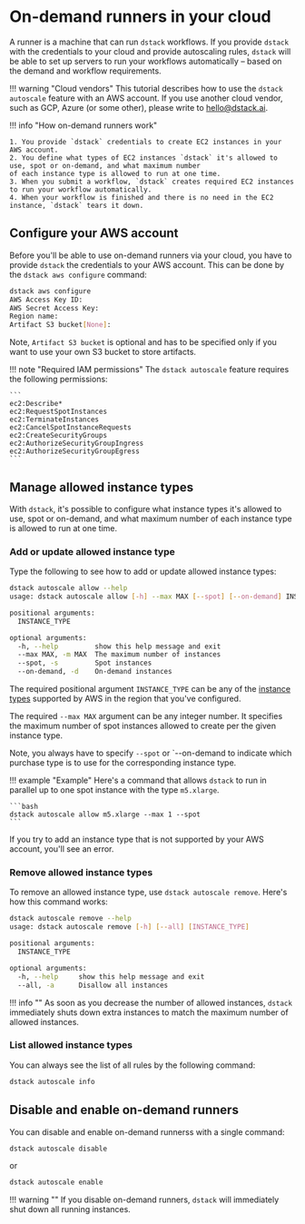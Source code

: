 # On-demand runners in your cloud

A runner is a machine that can run `dstack` workflows. If you provide `dstack` with the credentials to your cloud 
and provide autoscaling rules, `dstack` will be able to set up servers to run your workflows automatically – based on 
the demand and workflow requirements. 

!!! warning "Cloud vendors"
    This tutorial describes how to use the `dstack autoscale` feature with an AWS account. 
    If you use another cloud vendor, such as GCP, Azure (or some other), please write to 
    [hello@dstack.ai](mailto:hello@dstack.ai).

!!! info "How on-demand runners work"

    1. You provide `dstack` credentials to create EC2 instances in your AWS account.
    2. You define what types of EC2 instances `dstack` it's allowed to use, spot or on-demand, and what maximum number 
    of each instance type is allowed to run at one time.
    3. When you submit a workflow, `dstack` creates required EC2 instances to run your workflow automatically.
    4. When your workflow is finished and there is no need in the EC2 instance, `dstack` tears it down.

## Configure your AWS account

Before you'll be able to use on-demand runners via your cloud, you have to provide `dstack` the credentials
to your AWS account. This can be done by the `dstack aws configure` command:

```bash
dstack aws configure
AWS Access Key ID:  
AWS Secret Access Key: 
Region name:
Artifact S3 bucket[None]: 
```

Note, `Artifact S3 bucket` is optional and has to be specified only if you want to use your own S3 bucket to store 
artifacts.

!!! note "Required IAM permissions"
    The `dstack autoscale` feature requires the following permissions:

    ```
    ec2:Describe*
    ec2:RequestSpotInstances
    ec2:TerminateInstances
    ec2:CancelSpotInstanceRequests
    ec2:CreateSecurityGroups
    ec2:AuthorizeSecurityGroupIngress
    ec2:AuthorizeSecurityGroupEgress
    ```

## Manage allowed instance types

With `dstack`, it's possible to configure what instance types it's allowed to use, spot or on-demand, 
and what maximum number of each instance type is allowed to run at one time.

### Add or update allowed instance type

Type the following to see how to add or update allowed instance types:

```bash
dstack autoscale allow --help
usage: dstack autoscale allow [-h] --max MAX [--spot] [--on-demand] INSTANCE_TYPE

positional arguments:
  INSTANCE_TYPE

optional arguments:
  -h, --help         show this help message and exit
  --max MAX, -m MAX  The maximum number of instances
  --spot, -s         Spot instances
  --on-demand, -d    On-demand instances
```

The required positional argument `INSTANCE_TYPE` can be any of the [instance types](https://aws.amazon.com/ec2/instance-types/)
supported by AWS in the region that you've configured.

The required `--max MAX` argument can be any integer number. It specifies the maximum number of spot instances
allowed to create per the given instance type.

Note, you always have to specify `--spot` or `--on-demand to indicate which purchase type is to use for the 
corresponding instance type. 

!!! example "Example"
    Here's a command that allows `dstack` to run in parallel up to one spot instance with the type `m5.xlarge`.
    
    ```bash
    dstack autoscale allow m5.xlarge --max 1 --spot
    ```

    
If you try to add an instance type that is not supported by your AWS account, you'll see an error.

### Remove allowed instance types

To remove an allowed instance type, use `dstack autoscale remove`. Here's how this command works:

```bash
dstack autoscale remove --help
usage: dstack autoscale remove [-h] [--all] [INSTANCE_TYPE]

positional arguments:
  INSTANCE_TYPE

optional arguments:
  -h, --help     show this help message and exit
  --all, -a      Disallow all instances
```

!!! info "" 
    As soon as you decrease the number of allowed instances, `dstack` immediately shuts down extra instances to match
    the maximum number of allowed instances.

### List allowed instance types

You can always see the list of all rules by the following command:

```bash
dstack autoscale info
```

## Disable and enable on-demand runners

You can disable and enable on-demand runnerss with a single command:

```bash
dstack autoscale disable
```

or 

```bash
dstack autoscale enable
```

!!! warning ""
    If you disable on-demand runners, `dstack` will immediately shut down all running instances.